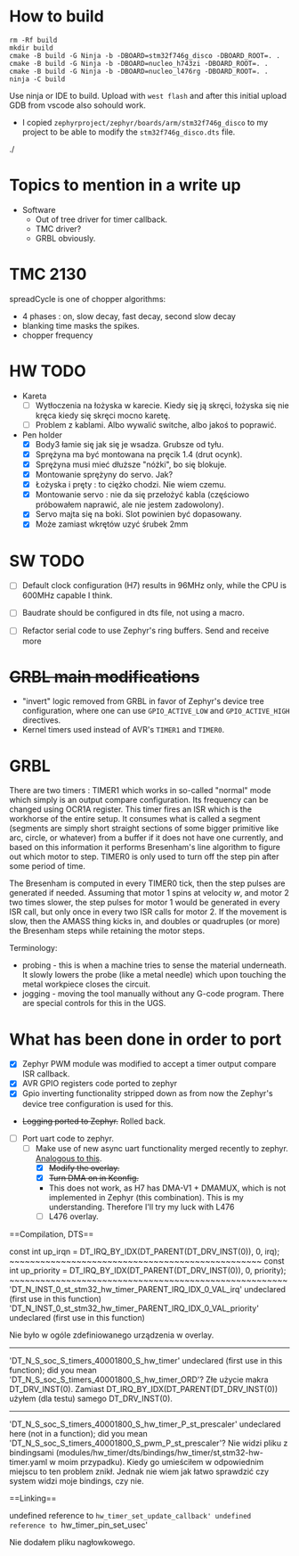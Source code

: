 # How to build
```
rm -Rf build
mkdir build
cmake -B build -G Ninja -b -DBOARD=stm32f746g_disco -DBOARD_ROOT=. .
cmake -B build -G Ninja -b -DBOARD=nucleo_h743zi -DBOARD_ROOT=. .
cmake -B build -G Ninja -b -DBOARD=nucleo_l476rg -DBOARD_ROOT=. .
ninja -C build
```

Use ninja or IDE to build. Upload with `west flash` and after this initial upload GDB from vscode also sohould work.

* I copied `zephyrproject/zephyr/boards/arm/stm32f746g_disco` to my project to be able to modify the `stm32f746g_disco.dts` file.

./

# Topics to mention in a write up
* Software
  * Out of tree driver for timer callback.
  * TMC driver?
  * GRBL obviously.

# TMC 2130
spreadCycle is one of chopper algorithms:
* 4 phases : on, slow decay, fast decay, second slow decay
* blanking time masks the spikes.
* chopper frequency

# HW TODO
* Kareta
  * [ ] Wytłoczenia na łożyska w karecie. Kiedy się ją skręci, łożyska się nie kręca kiedy się skręci mocno karetę.
  * [ ] Problem z kablami. Albo wywalić switche, albo jakoś to poprawić.
* Pen holder
  * [x] Body3 łamie się jak się je wsadza. Grubsze od tyłu.
  * [x] Sprężyna ma być montowana na pręcik 1.4 (drut ocynk).
  * [x] Sprężyna musi mieć dłuższe "nóżki", bo się blokuje.
  * [x] Montowanie sprężyny do servo. Jak?
  * [x] Łożyska i pręty : to ciężko chodzi. Nie wiem czemu.
  * [x] Montowanie servo : nie da się przełożyć kabla (częściowo próbowałem naprawić, ale nie jestem zadowolony).
  * [x] Servo majta się na boki. Slot powinien być dopasowany.
  * [x] Może zamiast wkrętów uzyć śrubek 2mm

# SW TODO
* [ ] Default clock configuration (H7) results in 96MHz only, while the CPU is 600MHz capable I think.
* [ ] Baudrate should be configured in dts file, not using a macro.
* [ ] Refactor serial code to use Zephyr's ring buffers. Send and receive more 


# ~~GRBL main modifications~~
* "invert" logic removed from GRBL in favor of Zephyr's device tree configuration, where one can use `GPIO_ACTIVE_LOW` and `GPIO_ACTIVE_HIGH` directives.
* Kernel timers used instead of AVR's `TIMER1` and `TIMER0`.

# GRBL
There are two timers : TIMER1 which works in so-called "normal" mode which simply is an output compare configuration. Its frequency can be changed using OCR1A register. This timer fires an ISR which is the workhorse of the entire setup. It consumes what is called a segment (segments are simply short straight sections of some bigger primitive like arc, circle, or whatever) from a buffer if it does not have one currently, and based on this information it performs Bresenham's line algorithm to figure out which motor to step. TIMER0 is only used to turn off the step pin after some period of time.

The Bresenham is computed in every TIMER0 tick, then the step pulses are generated if needed. Assuming that motor 1 spins at velocity *w*, and motor 2 two times slower, the step pulses for motor 1 would be generated in every ISR call, but only once in every two ISR calls for motor 2. If the movement is slow, then the AMASS thing kicks in, and doubles or quadruples (or more) the Bresenham steps while retaining the motor steps.

Terminology:
* probing - this is when a machine tries to sense the material underneath. It slowly lowers the probe (like a metal needle) which upon touching the metal workpiece closes the circuit.
* jogging - moving the tool manually without any G-code program. There are special controls for this in the UGS.

# What has been done in order to port
* [x] Zephyr PWM module was modified to accept a timer output compare ISR callback.
* [x] AVR GPIO registers code ported to zephyr 
* [x] Gpio inverting functionality stripped down as from now the Zephyr's device tree configuration is used for this.
* ~~Logging ported to Zephyr.~~ Rolled back.
* [ ] Port uart code to zephyr.
  * [ ] Make use of new async uart functionality merged recently to zephyr. [Analogous to this](https://github.com/zephyrproject-rtos/zephyr/pull/30917/commits/a62711bd260fea80948f668d35b05452bd26e95f). 
    * [x] ~~Modify the overlay.~~
    * [x] ~~Turn DMA on in Kconfig.~~
    * This does not work, as H7 has DMA-V1 + DMAMUX, which is not implemented in Zephyr (this combination). This is my understanding. Therefore I'll try my luck with L476
    * [ ] L476 overlay.

==Compilation, DTS==


const int up_irqn = DT_IRQ_BY_IDX(DT_PARENT(DT_DRV_INST(0)), 0, irq);
		    ~~~~~~~~~~~~~~~~~~~~~~~~~~~~~~~~~~~~~~~~~~~~~~~~~
const int up_priority = DT_IRQ_BY_IDX(DT_PARENT(DT_DRV_INST(0)), 0, priority);
                        ~~~~~~~~~~~~~~~~~~~~~~~~~~~~~~~~~~~~~~~~~~~~~~~~~~~~~~
'DT_N_INST_0_st_stm32_hw_timer_PARENT_IRQ_IDX_0_VAL_irq' undeclared (first use in this function)
'DT_N_INST_0_st_stm32_hw_timer_PARENT_IRQ_IDX_0_VAL_priority' undeclared (first use in this function)

Nie było w ogóle zdefiniowanego urządzenia w overlay.

-----

'DT_N_S_soc_S_timers_40001800_S_hw_timer' undeclared (first use in this function); did you mean 'DT_N_S_soc_S_timers_40001800_S_hw_timer_ORD'?
Złe użycie makra DT_DRV_INST(0). Zamiast DT_IRQ_BY_IDX(DT_PARENT(DT_DRV_INST(0)) użyłem (dla testu) samego DT_DRV_INST(0).

-----

'DT_N_S_soc_S_timers_40001800_S_hw_timer_P_st_prescaler' undeclared here (not in a function); did you mean 'DT_N_S_soc_S_timers_40001800_S_pwm_P_st_prescaler'?
Nie widzi pliku z bindingsami (modules/hw_timer/dts/bindings/hw_timer/st,stm32-hw-timer.yaml w moim przypadku). Kiedy go umieściłem w odpowiednim miejscu to ten problem znikł. Jednak nie wiem jak łatwo sprawdzić czy system widzi moje bindings, czy nie.

==Linking==

undefined reference to `hw_timer_set_update_callback'
undefined reference to `hw_timer_pin_set_usec'

Nie dodałem pliku nagłowkowego.